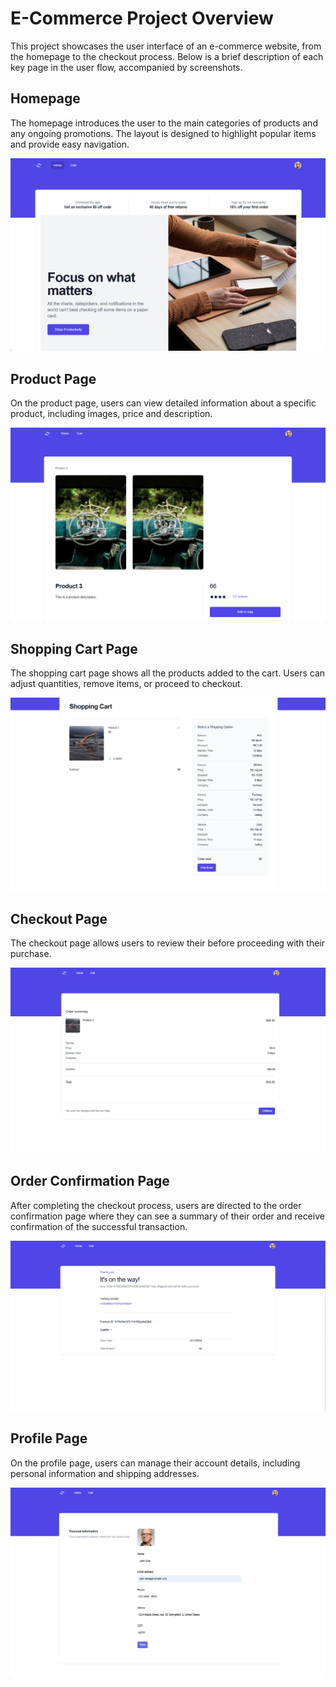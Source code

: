 # E-Commerce Project Overview

This project showcases the user interface of an e-commerce website, from the homepage to the checkout process. Below is a brief description of each key page in the user flow, accompanied by screenshots.

## Homepage

The homepage introduces the user to the main categories of products and any ongoing promotions. The layout is designed to highlight popular items and provide easy navigation.

![Homepage Screenshot](homePage.png)

## Product Page

On the product page, users can view detailed information about a specific product, including images, price and description.

![Product Page Screenshot](productPage.png)

## Shopping Cart Page

The shopping cart page shows all the products added to the cart. Users can adjust quantities, remove items, or proceed to checkout.

![Shopping Cart Page Screenshot](shoppingCartPage.png)

## Checkout Page

The checkout page allows users to review their before proceeding with their purchase.

![Checkout Page Screenshot](checkoutPage.png)

## Order Confirmation Page

After completing the checkout process, users are directed to the order confirmation page where they can see a summary of their order and receive confirmation of the successful transaction.

![Order Confirmation Page Screenshot](confirmationPage.png)

## Profile Page

On the profile page, users can manage their account details, including personal information and shipping addresses.

![Profile Page Screenshot](profilePage.png)
